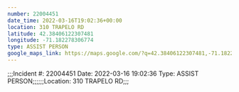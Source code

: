 ```yaml
---
number: 22004451
date_time: 2022-03-16T19:02:36+00:00
location: 310 TRAPELO RD
latitude: 42.38406122307481
longitude: -71.182278306774
type: ASSIST PERSON
google_maps_link: https://maps.google.com/?q=42.38406122307481,-71.182278306774
---
```


;;;Incident #: 22004451   Date: 2022-03-16 19:02:36   Type: ASSIST PERSON;;;;;;Location: 310 TRAPELO RD;;;
